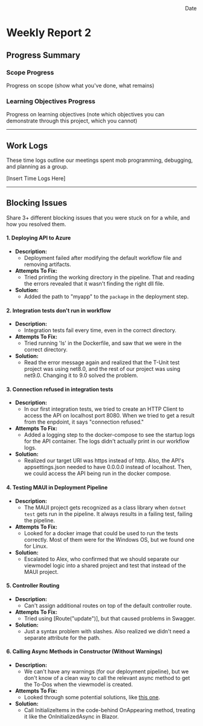 <div style="text-align: right"> Date </div>

# Weekly Report 2

## Progress Summary
### Scope Progress
Progress on scope (show what you've done, what remains)

### Learning Objectives Progress
Progress on learning objectives (note which objectives you can demonstrate through this project, which you cannot)

---

## Work Logs
These time logs outline our meetings spent mob programming, debugging, and planning as a group.

[Insert Time Logs Here]

---
## Blocking Issues
Share 3+ different blocking issues that you were stuck on for a while, and how you resolved them.

#### 1. Deploying API to Azure
* **Description:** 
  - Deployment failed after modifying the default workflow file and removing artifacts.
* **Attempts To Fix:**
  - Tried printing the working directory in the pipeline. That and reading the errors revealed that it wasn't finding the right dll file.
* **Solution:**
  - Added the path to "myapp" to the `package` in the deployment step.

#### 2. Integration tests don't run in workflow
* **Description:** 
  - Integration tests fail every time, even in the correct directory.
* **Attempts To Fix:**
  - Tried running 'ls' in the Dockerfile, and saw that we were in the correct directory.
* **Solution:**
  - Read the error message again and realized that the T-Unit test project was using net8.0, and the rest of our project was using net9.0. Changing it to 9.0 solved the problem.

#### 3. Connection refused in integration tests
* **Description:** 
  - In our first integration tests, we tried to create an HTTP Client to access the API on localhost port 8080. When we tried to get a result from the enpdoint, it says "connection refused."
* **Attempts To Fix:**
  - Added a logging step to the docker-compose to see the startup logs for the API container. The logs didn't actually print in our workflow logs. 
* **Solution:**
  - Realized our target URI was https instead of http. Also, the API's appsettings.json needed to have 0.0.0.0 instead of localhost. Then, we could access the API being run in the docker compose.
  
#### 4. Testing MAUI in Deployment Pipeline
* **Description:** 
  - The MAUI project gets recognized as a class library when `dotnet test` gets run in the pipeline. It always results in a failing test, failing the pipeline.
* **Attempts To Fix:**
  - Looked for a docker image that could be used to run the tests correctly. Most of them were for the Windows OS, but we found one for Linux.
* **Solution:**
  - Escalated to Alex, who confirmed that we should separate our viewmodel logic into a shared project and test that instead of the MAUI project.


#### 5. Controller Routing
* **Description:** 
  - Can't assign additional routes on top of the default controller route.
* **Attempts To Fix:**
  - Tried using [Route("update")], but that caused problems in Swagger.
* **Solution:**
  - Just a syntax problem with slashes. Also realized we didn't need a separate attribute for the path.

#### 6. Calling Async Methods in Constructor (Without Warnings)
* **Description:** 
  - We can't have any warnings (for our deployment pipeline), but we don't know of a clean way to call the relevant async method to get the To-Dos when the viewmodel is created. 
* **Attempts To Fix:**
  - Looked through some potential solutions, like [this one](https://stackoverflow.com/questions/23048285/call-asynchronous-method-in-constructor). 
* **Solution:**
  - Call InitializeItems in the code-behind OnAppearing method, treating it like the OnInitializedAsync in Blazor.
